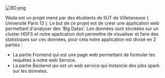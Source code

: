 ![BD.png](http://www.cgerin-roze.fr/img/portfolio/Wada.png)


Wada est un projet mené par des étudiants de lIUT de Villetaneuse ( Université Paris 13 ). 
Le but de ce projet est de créer une application web permettant d'analyser des 'Big Datas'.
Les données sont stockées sur un cluster HDFS et notre application doit permettre de visualiser et faire des statistiques sur ces données, pour cela notre application est divisé en 2 parties : 
- La partie Frontend qui est une page web permettant de formuler les requêtes à notre web Service.
- La partie Backend qui est un web service qui instancie des jobs spark sur les données.
